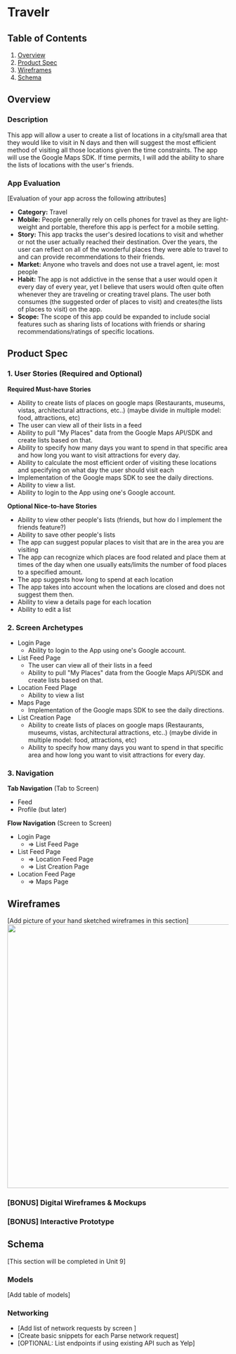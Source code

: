 # Travelr

## Table of Contents
1. [Overview](#Overview)
1. [Product Spec](#Product-Spec)
1. [Wireframes](#Wireframes)
2. [Schema](#Schema)

## Overview
### Description
This app will allow a user to create a list of locations in a city/small area that they would like to visit in N days and then will suggest the most efficient method of visiting all those locations given the time constraints. The app will use the Google Maps SDK. If time permits, I will add the ability to share the lists of locations with the user's friends.

### App Evaluation
[Evaluation of your app across the following attributes]
- **Category:** Travel
- **Mobile:** People generally rely on cells phones for travel as they are light-weight and portable, therefore this app is perfect for a mobile setting.
- **Story:** This app tracks the user's desired locations to visit and whether or not the user actually reached their destination. Over the years, the user can reflect on all of the wonderful places they were able to travel to and can provide recommendations to their friends.
- **Market:** Anyone who travels and does not use a travel agent, ie: most people
- **Habit:** The app is not addictive in the sense that a user would open it every day of every year, yet I believe that users would often quite often whenever they are traveling or creating travel plans. The user both consumes (the suggested order of places to visit) and creates(the lists of places to visit) on the app.
- **Scope:** The scope of this app could be expanded to include social features such as sharing lists of locations with friends or sharing recommendations/ratings of specific locations.

## Product Spec

### 1. User Stories (Required and Optional)

**Required Must-have Stories**

* Ability to create lists of places on google maps (Restaurants, museums, vistas, architectural attractions, etc..) (maybe divide in multiple model: food, attractions, etc)
* The user can view all of their lists in a feed
* Ability to pull "My Places" data from the Google Maps API/SDK and create lists based on that.
* Ability to specify how many days you want to spend in that specific area and how long you want to visit attractions for every day.
* Ability to calculate the most efficient order of visiting these locations and specifying on what day the user should visit each
* Implementation of the Google maps SDK to see the daily directions.
* Ability to view a list.
* Ability to login to the App using one's Google account.

**Optional Nice-to-have Stories**

* Ability to view other people's lists (friends, but how do I implement the friends feature?)
* Ability to save other people's lists
* The app can suggest popular places to visit that are in the area you are visiting
* The app can recognize which places are food related and place them at times of the day when one usually eats/limits the number of food places to a specified amount.
* The app suggests how long to spend at each location
* The app takes into account when the locations are closed and does not suggest them then.
* Ability to view a details page for each location
* Ability to edit a list


### 2. Screen Archetypes

* Login Page
   * Ability to login to the App using one's Google account.
* List Feed Page
   * The user can view all of their lists in a feed
   * Ability to pull "My Places" data from the Google Maps API/SDK and create lists based on that.
* Location Feed Plage
    * Ability to view a list
* Maps Page
    * Implementation of the Google maps SDK to see the daily directions.
* List Creation Page
    * Ability to create lists of places on google maps (Restaurants, museums, vistas, architectural attractions, etc..) (maybe divide in multiple model: food, attractions, etc)
    * Ability to specify how many days you want to spend in that specific area and how long you want to visit attractions for every day.

### 3. Navigation

**Tab Navigation** (Tab to Screen)

* Feed
* Profile (but later)

**Flow Navigation** (Screen to Screen)

* Login Page
   * => List Feed Page
* List Feed Page
   * => Location Feed Page 
   * => List Creation Page
* Location Feed Page
    * => Maps Page

## Wireframes
[Add picture of your hand sketched wireframes in this section]
<img src="YOUR_WIREFRAME_IMAGE_URL" width=600>

### [BONUS] Digital Wireframes & Mockups

### [BONUS] Interactive Prototype

## Schema 
[This section will be completed in Unit 9]
### Models
[Add table of models]
### Networking
- [Add list of network requests by screen ]
- [Create basic snippets for each Parse network request]
- [OPTIONAL: List endpoints if using existing API such as Yelp]
